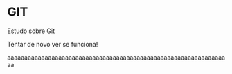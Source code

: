 # GIT
Estudo sobre Git

Tentar de novo ver se funciona!

aaaaaaaaaaaaaaaaaaaaaaaaaaaaaaaaaaaaaaaaaaaaaaaaaaaaaaaaaaaaaaaaaa
